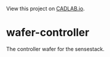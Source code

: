 View this project on [CADLAB.io](https://cadlab.io/node/986). 

# wafer-controller
The controller wafer for the sensestack.

